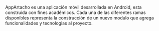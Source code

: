 AppArtacho es una aplicación móvil desarrollada en Android, esta construida con fines académicos. Cada una de las diferentes ramas disponibles representa la construcción de un nuevo modulo que agrega funcionalidades y tecnologias al proyecto.
